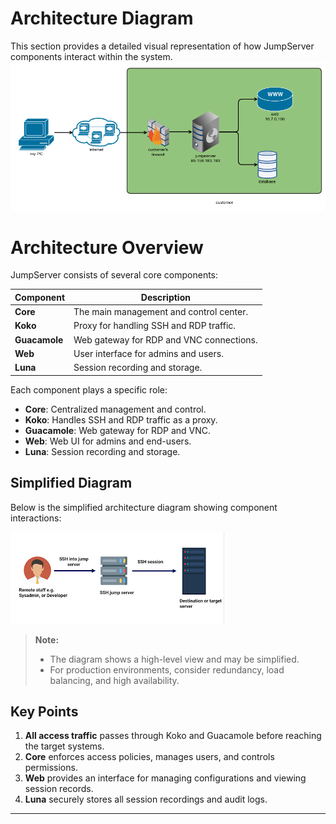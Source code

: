 
# Architecture Diagram
This section provides a detailed visual representation of how JumpServer components interact within the system.
![JumpServer Architecture](images/jump-server.png)
# Architecture Overview

JumpServer consists of several core components:

| Component     | Description                                |
|---------------|--------------------------------------------|
| **Core**      | The main management and control center.    |
| **Koko**      | Proxy for handling SSH and RDP traffic.    |
| **Guacamole** | Web gateway for RDP and VNC connections.   |
| **Web**       | User interface for admins and users.       |
| **Luna**      | Session recording and storage.             |

Each component plays a specific role:
- **Core**: Centralized management and control.
- **Koko**: Handles SSH and RDP traffic as a proxy.
- **Guacamole**: Web gateway for RDP and VNC.
- **Web**: Web UI for admins and end-users.
- **Luna**: Session recording and storage.

## Simplified Diagram
Below is the simplified architecture diagram showing component interactions:

![JumpServer Architecture Diagram](images/pic15.png)

> **Note:**  
> - The diagram shows a high-level view and may be simplified.  
> - For production environments, consider redundancy, load balancing, and high availability.

## Key Points
1. **All access traffic** passes through Koko and Guacamole before reaching the target systems.
2. **Core** enforces access policies, manages users, and controls permissions.
3. **Web** provides an interface for managing configurations and viewing session records.
4. **Luna** securely stores all session recordings and audit logs.

---

